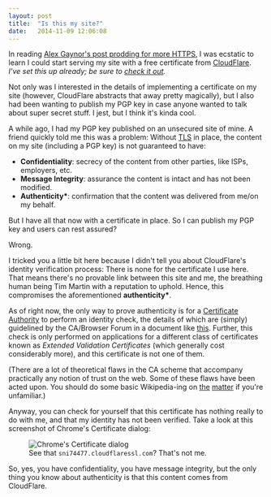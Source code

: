 ```yaml
---
layout: post
title:  "Is this my site?"
date:   2014-11-09 12:06:08
---
```


In reading [Alex Gaynor's post prodding for more
HTTPS](https://alexgaynor.net/2014/oct/06/http-considered-unethical/), I was
ecstatic to learn I could start serving my site with a free certificate from
[CloudFlare](https://www.cloudflare.com/ssl). *I've set this up already;
be sure to [check it out](https://timmart.in).*

Not only was I interested in the details of implementing a certificate on my
site (however, CloudFlare abstracts that away pretty magically), but I
also had been wanting to publish my PGP key in case anyone wanted to talk
about super secret stuff. I jest, but I think it's kinda cool.

A while ago, I had my PGP key published on an unsecured site of mine. A
friend quickly told me this was a problem: Without
[TLS](http://en.wikipedia.org/wiki/Transport_Layer_Security) in
place, the content on my site (including a PGP key) is not guaranteed to
have:

* **Confidentiality**: secrecy of the content from other parties, like ISPs, employers, etc.
* **Message Integrity**: assurance the content is intact and has not been modified.
* **Authenticity&#42;**:  confirmation that the content was delivered from me/on my
  behalf.

But I have all that now with a certificate in place. So I can publish my
PGP key and users can rest assured?

Wrong.

I tricked you a little bit here because I didn't tell you about CloudFlare's
identity verification process: There is none for the certificate I use here.
That means there's no provable link between this site and me, the breathing
human being Tim Martin with a reputation to uphold. Hence, this compromises the
aforementioned **authenticity&#42;**.

As of right now, the only way to prove authenticity is for a [Certificate
Authority](http://en.wikipedia.org/wiki/Certificate_authority) to perform an
identity check, the details of which are (simply) guidelined by the CA/Browser Forum in
a document like
[this](https://cabforum.org/wp-content/uploads/EV-V1_5_2Libre.pdf). Further,
this check is only performed on applications for a different class of
certificates known as *Extended Validation Certificates* (which generally cost
considerably more), and this certificate is not one of them.

(There are a lot of theoretical flaws in the CA scheme that accompany
practically any notion of trust on the web. Some of these flaws have been
acted upon. You should do some basic Wikipedia-ing on
[the](http://en.wikipedia.org/wiki/X.509)
[matter](http://en.wikipedia.org/wiki/Extended_Validation_Certificate) if
you're unfamiliar.)

Anyway, you can check for yourself that this certificate has nothing really to
do with me, and that my identity has not been verified. Take a look at this
screenshot of Chrome's Certificate dialog:

<figure><img src="{% asset_path 'is-this-my-site/cert_dialog.png' %}" alt="Chrome's Certificate dialog">
<figcaption>See that <code>sni74477.cloudflaressl.com</code>? That's not
me.</figcaption>
</figure>

So, yes, you have confidentiality, you have message integrity, but the only
thing you know about authenticity is that this content comes from CloudFlare.
